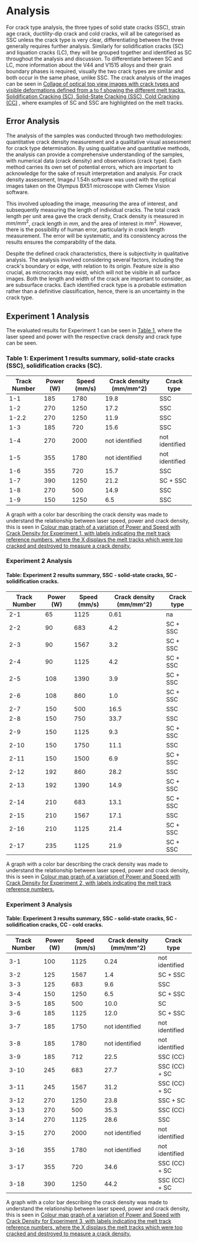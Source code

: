 # Analysis 
For crack type analysis, the three types of solid state cracks (SSC), strain age crack, ductility-dip crack and cold cracks, will all be categorised as SSC unless the crack type is very clear, differentiating between the three generally requires further analysis. Similarly for solidification cracks (SC) and liquation cracks (LC), they will be grouped together and identified as SC throughout the analysis and discussion. To differentiate between SC and LC, more information about the V44 and V1515 alloys and their grain boundary phases is required, visually the two crack types are similar and both occur in the same phase, unlike SSC. 
The crack analysis of the images can be seen in [Collage of optical top view images with crack types and visible deformations defined from a to f showing the different melt tracks. Solidification Cracking (SC), Solid-State Cracking (SSC), Cold Cracking (CC)](crack_type_collage.pdf)
, where examples of SC and SSC are highlighted on the melt tracks. 

## Error Analysis
The analysis of the samples was conducted through two methodologies: quantitative crack density measurement and a qualitative visual assessment for crack type determination. By using qualitative and quantitative methods, the analysis can provide a comprehensive understanding of the samples, with numerical data (crack density) and observations (crack type). Each method carries its own set of potential errors, which are important to acknowledge for the sake of result interpretation and analysis.
For crack density assessment, ImageJ 1.54h software was used with the optical images taken on the Olympus BX51 microscope with Clemex Vision software.

This involved uploading the image, measuring the area of interest, and subsequently measuring the length of individual cracks. 
The total crack length per unit area gave the crack density,
Crack density is measured in $mm/mm^2$, crack length in $mm$, and the area of interest in $mm^2$. 
However, there is the possibility of human error, particularly in crack length measurement. 
The error will be systematic, and its consistency across the results ensures the comparability of the data.

Despite the defined crack characteristics, there is subjectivity in qualitative analysis. The analysis involved considering several factors, including the crack's boundary or edge, with relation to its origin. Feature size is also crucial, as microcracks may exist, which will not be visible in all surface images. Both the length and width of the crack are important to consider, as are subsurface cracks. Each identified crack type is a probable estimation rather than a definitive classification, hence, there is an uncertainty in the crack type. 

## Experiment 1 Analysis

The evaluated results for Experiment 1 can be seen in [Table 1](#exp-1-results-table), where the laser speed and power with the respective crack density and crack type can be seen.

<!-- Experiment 1 V44 Alloy -->
### Table 1: Experiment 1 results summary, solid-state cracks (SSC), solidification cracks (SC).

| Track Number | Power (W) | Speed (mm/s) | Crack density (mm/mm^2) | Crack type   |
|--------------|-----------|--------------|--------------------------|--------------|
| 1-1          | 185       | 1780         | 19.8                     | SSC          |
| 1-2          | 270       | 1250         | 17.2                     | SSC          |
| 1-2.2        | 270       | 1250         | 11.9                     | SSC          |
| 1-3          | 185       | 720          | 15.6                     | SSC          |
| 1-4          | 270       | 2000         | not identified           | not identified |
| 1-5          | 355       | 1780         | not identified           | not identified |
| 1-6          | 355       | 720          | 15.7                     | SSC          |
| 1-7          | 390       | 1250         | 21.2                     | SC + SSC     |
| 1-8          | 270       | 500          | 14.9                     | SSC          |
| 1-9          | 150       | 1250         | 6.5                      | SSC          |


A graph with a color bar describing the crack density was made to understand the relationship between laser speed, power and crack density, this is seen in [Colour map graph of a variation of Power and Speed with Crack Density for Experiment 1, with labels indicating the melt track reference numbers, where the X displays the melt tracks which were too cracked and destroyed to measure a crack density.](exp1_colourmap_cool.png)

### Experiment 2 Analysis

<!-- Experiment 2 V44 Alloy -->
#### Table: Experiment 2 results summary, SSC - solid-state cracks, SC - solidification cracks.

| Track Number | Power (W) | Speed (mm/s) | Crack density (mm/mm^2) | Crack type    |
|--------------|-----------|--------------|--------------------------|---------------|
| 2-1          | 65        | 1125         | 0.61                     | na            |
| 2-2          | 90        | 683          | 4.2                      | SC + SSC      |
| 2-3          | 90        | 1567         | 3.2                      | SC + SSC      |
| 2-4          | 90        | 1125         | 4.2                      | SC + SSC      |
| 2-5          | 108       | 1390         | 3.9                      | SC + SSC      |
| 2-6          | 108       | 860          | 1.0                      | SC + SSC      |
| 2-7          | 150       | 500          | 16.5                     | SSC           |
| 2-8          | 150       | 750          | 33.7                     | SSC           |
| 2-9          | 150       | 1125         | 9.3                      | SC + SSC      |
| 2-10         | 150       | 1750         | 11.1                     | SSC           |
| 2-11         | 150       | 1500         | 6.9                      | SC + SSC      |
| 2-12         | 192       | 860          | 28.2                     | SSC           |
| 2-13         | 192       | 1390         | 14.9                     | SC + SSC      |
| 2-14         | 210       | 683          | 13.1                     | SC + SSC      |
| 2-15         | 210       | 1567         | 17.1                     | SSC           |
| 2-16         | 210       | 1125         | 21.4                     | SC + SSC      |
| 2-17         | 235       | 1125         | 21.9                     | SC + SSC      |

A graph with a color bar describing the crack density was made to understand the relationship between laser speed, power and crack density, this is seen in [Colour map graph of a variation of Power and Speed with Crack Density for Experiment 2, with labels indicating the melt track reference numbers.](exp2_colourmap_cool.png)

### Experiment 3 Analysis

#### Table: Experiment 3 results summary, SSC - solid-state cracks, SC - solidification cracks, CC - cold cracks.

| Track Number | Power (W) | Speed (mm/s) | Crack density (mm/mm^2) | Crack type           |
|--------------|-----------|--------------|--------------------------|----------------------|
| 3-1          | 100       | 1125         | 0.24                     | not identified       |
| 3-2          | 125       | 1567         | 1.4                      | SC + SSC             |
| 3-3          | 125       | 683          | 9.6                      | SSC                  |
| 3-4          | 150       | 1250         | 6.5                      | SC + SSC             |
| 3-5          | 185       | 500          | 10.0                     | SC                   |
| 3-6          | 185       | 1125         | 12.0                     | SC + SSC             |
| 3-7          | 185       | 1750         | not identified           | not identified       |
| 3-8          | 185       | 1780         | not identified           | not identified       |
| 3-9          | 185       | 712          | 22.5                     | SSC (CC)             |
| 3-10         | 245       | 683          | 27.7                     | SSC (CC) + SC        |
| 3-11         | 245       | 1567         | 31.2                     | SSC (CC) + SC        |
| 3-12         | 270       | 1250         | 23.8                     | SSC + SC             |
| 3-13         | 270       | 500          | 35.3                     | SSC (CC)             |
| 3-14         | 270       | 1125         | 28.6                     | SSC                  |
| 3-15         | 270       | 2000         | not identified           | not identified       |
| 3-16         | 355       | 1780         | not identified           | not identified       |
| 3-17         | 355       | 720          | 34.6                     | SSC (CC) + SC        |
| 3-18         | 390       | 1250         | 44.2                     | SSC (CC) + SC        |

A graph with a color bar describing the crack density was made to understand the relationship between laser speed, power and crack density, this is seen in [Colour map graph of a variation of Power and Speed with Crack Density for Experiment 3, with labels indicating the melt track reference numbers, where the X displays the melt tracks which were too cracked and destroyed to measure a crack density.](exp3_colourmap_cool.png)

